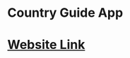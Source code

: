 
<h1>Country Guide App</h1>
<h1><a href = 'https://kushagrarastogi7007.github.io/Country-guide-app/'>Website Link</a></h1>
